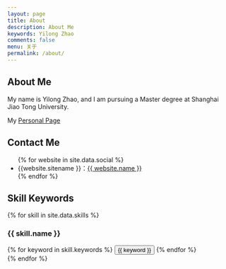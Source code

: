 ```yaml
---
layout: page
title: About
description: About Me
keywords: Yilong Zhao
comments: false
menu: 关于
permalink: /about/
---
```


<!--<p>About <a href="{{"/resume/resume/index.html" | prepend: site.baseurl}}">ME</a></p>-->
## About Me

<p>My name is Yilong Zhao, and I am pursuing a Master degree at Shanghai Jiao Tong University.</p>
<p>My <a href="{{"/page/" | prepend: site.baseurl}}">Personal Page</a></p>

## Contact Me

<ul>
{% for website in site.data.social %}
<li>{{website.sitename }}：<a href="{{ website.url }}" target="_blank">{{ website.name }}</a></li>
{% endfor %}
</ul>


## Skill Keywords

{% for skill in site.data.skills %}
### {{ skill.name }}
<div class="btn-inline">
{% for keyword in skill.keywords %}
<button class="btn btn-outline" type="button">{{ keyword }}</button>
{% endfor %}
</div>
{% endfor %}
